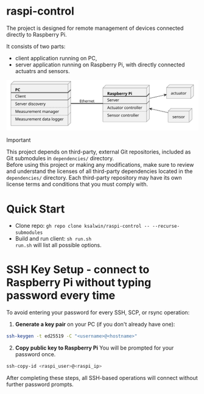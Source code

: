 # raspi-control
The project is designed for remote management of devices connected directly to Raspberry
Pi.

It consists of two parts:
- client application running on PC,
- server application running on Raspberry Pi, with directly connected actuatrs and
sensors.

<div align="center">
  <img src="doc/system_topology.svg" alt="Diagram">
</div>

> [!IMPORTANT]
> This project depends on third-party, external Git repositories, included as Git
submodules in `dependencies/` directory.  
> Before using this project or making any modifications, make sure to review and
understand the licenses of all third-party dependencies located in the `dependencies/`
directory. Each third-party repository may have its own license terms and conditions that
you must comply with.

# Quick Start
- Clone repo: `gh repo clone ksalwin/raspi-control -- --recurse-submodules`
- Build and run client: `sh run.sh`  
`run.sh` will list all possible options.

# SSH Key Setup - connect to Raspberry Pi without typing password every time
To avoid entering your password for every SSH, SCP, or rsync operation:
1. **Generate a key pair** on your PC (if you don't already have one):
```sh
ssh-keygen -t ed25519 -C "<username>@<hostname>"
```
2. **Copy public key to Raspberry Pi**
You will be prompted for your password once.
```sh
ssh-copy-id <raspi_user>@<raspi_ip>
```
After completing these steps, all SSH-based operations will connect without further
password prompts.
